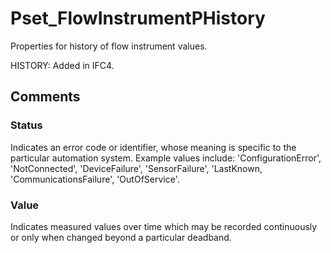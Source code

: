 # Pset_FlowInstrumentPHistory

Properties for history of flow instrument values.
<!-- end of short definition -->
 HISTORY: Added in IFC4.


## Comments

### Status

Indicates an error code or identifier, whose meaning is specific to the particular automation system. Example values include: 'ConfigurationError', 'NotConnected', 'DeviceFailure', 'SensorFailure', 'LastKnown, 'CommunicationsFailure', 'OutOfService'.

### Value

Indicates measured values over time which may be recorded continuously or only when changed beyond a particular deadband.

